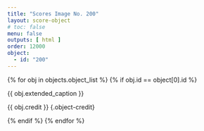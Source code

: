 ```yaml
---
title: "Scores Image No. 200"
layout: score-object
# toc: false
menu: false
outputs: [ html ]
order: 12000
object:
  - id: "200"
---
```


{% for obj in objects.object_list %}
{% if obj.id == object[0].id %}

{{ obj.extended_caption }}

{{ obj.credit }} {.object-credit}

{% endif %}
{% endfor %}
